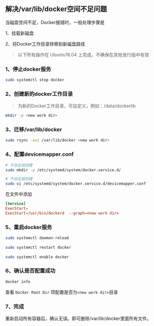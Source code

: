 ## 解决/var/lib/docker空间不足问题

当磁盘空间不足，Docker报错时，一般处理步骤是

1、挂载新磁盘

2、将Docker工作目录转移到新磁盘路径

>   以下所有操作在 Ubuntu18.04 上完成，不确保在其他发行版中有效



### 1、停止docker服务

```bash
sudo systemctl stop docker
```



### 2、创建新的docker工作目录

>   <new work dir>为新的Docker工作目录，可自定义，例如：/data/dockerlib 

```bash
mkdir -p <new work dir>
```



### 3、迁移/var/lib/docker

```bash
sudo rsync -avz /var/lib/docker <new work dir>
```



### 4、配置devicemapper.conf

```bash
# 不存在就创建
sudo mkdir -p /etc/systemd/system/docker.service.d/

# 不存在就创建
sudo vi /etc/systemd/system/docker.service.d/devicemapper.conf
```

在文件中添加

```conf
[Service]
ExecStart=
ExecStart=/usr/bin/dockerd  --graph=<new work dir>
```



### 5、重启docker服务

```bash
sudo systemctl daemon-reload
 
sudo systemctl restart docker
 
sudo systemctl enable docker
```



### 6、确认是否配置成功

```bash
docker info
```

查看 `Docker Root Dir` 项配置是否为`<new work dir>`目录



### 7、完成

重新启动所有容器后，确认无误。即可删除/var/lib/docker里面所有文件。
